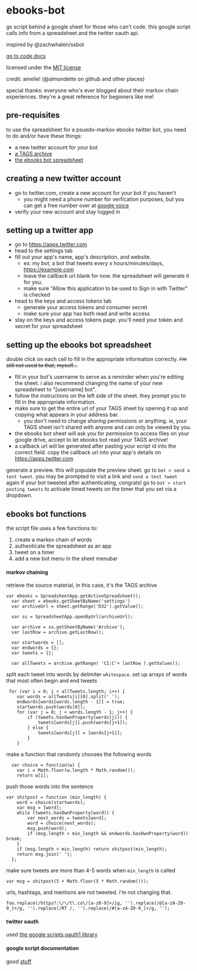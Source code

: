# ebooks-bot
gs script behind a google sheet for those who can't code. this google script calls info from a spreadsheet and the twitter oauth api.

inspired by @zachwhalen/ssbot

[go to code docs](/README.md#ebooks-bot-functions)

licensed under the [MIT license](/LICENSE)

credit: amelie! (@almondette on github and other places)

special thanks: everyone who's ever blogged about their markov chain experiences. they're a great reference for beginners like me!

## pre-requisites

to use the spreadsheet for a psuedo-markov ebooks twitter bot, you need to do and/or have these things:
* a new twitter account for your bot
* [a TAGS archive](https://tags.hawksey.info)
* [the ebooks bot spreadsheet](https://docs.google.com/spreadsheets/d/1wDcNuz0pDAfgzep2bBMwHKlH2nwFeVtSbtv_difIZXw/edit#gid=0)

## creating a new twitter account

* go to twitter.com, create a new account for your bot if you haven't
  * you might need a phone number for verfication purposes, but you can get a free number over at [google voice](https://voice.google.com)
* verify your new account and stay logged in

## setting up a twitter app

* go to https://apps.twitter.com 
* head to the settings tab
* fill out your app's name, app's description, and website.
  * ex: my bot, a bot that tweets every x hours/minutes/days, https://example.com
  * leave the callback url blank for now. the spreadsheet will generate it for you.
  * make sure "Allow this application to be used to Sign in with Twitter" is checked
* head to the keys and access tokens tab
  * generate your access tokens and consumer secret
  * make sure your app has both read and write access
* stay on the keys and access tokens page. you'll need your token and secret for your spreadsheet

## setting up the ebooks bot spreadsheet

double click on each cell to fill in the appropriate information correctly. ~~i'm still not used to that, myself...~~

* fill in your bot's username to serve as a reminder when you're editing the sheet. i also recommend changing the name of your new spreadsheet to "[username] bot".
* follow the instructions on the left side of the sheet. they prompt you to fill in the appropriate information.
* make sure to get the entire url of your TAGS sheet by opening it up and copying what appears in your address bar. 
  * you don't need to change *sharing* permissions or anything. ie, your TAGS sheet isn't shared with anyone and can only be viewed by you.
* the ebooks bot sheet will ask you for permission to access files on your google drive, accept to let ebooks bot read your TAGS archive!
* a callback url will be generated after pasting your script id into the correct field. copy the callback url into your app's details on https://apps.twitter.com

generate a preview. this will populate the preview sheet.
go to `bot > send a test tweet`. you may be prompted to visit a link and `send a test tweet` again
if your bot tweeted after authenticating, congrats! 
go to `bot > start posting tweets` to activate timed tweets on the timer that you set via a dropdown.

## ebooks bot functions

the script file uses a few functions to:
1. create a markov chain of words 
2. authenticate the spreadsheet as an app
3. tweet on a timer
4. add a new bot menu in the sheet menubar

#### markov chaining

retrieve the source material, in this case, it's the TAGS archive

```
var ebooks = SpreadsheetApp.getActiveSpreadsheet();
  var sheet = ebooks.getSheetByName('settings')
  var archiveUrl = sheet.getRange('D32').getValue();
  
  var ss = SpreadsheetApp.openByUrl(archiveUrl);
  
  var archive = ss.getSheetByName('Archive');
  var lastRow = archive.getLastRow();
  
  var startwords = [];
  var endwords = {};
  var tweets = {};
 
  var allTweets = archive.getRange( 'C1:C'+ lastRow ).getValues();  
```

split each tweet into words by delimiter `whitespace`. set up arrays of words that most often begin and end tweets

```
 for (var i = 0; i < allTweets.length; i++) {
    var words = allTweets[i][0].split(' ');
    endwords[words[words.length - 1]] = true;
    startwords.push(words[0]);
    for (var j = 0; j < words.length - 1; j++) {
        if (tweets.hasOwnProperty(words[j])) {
            tweets[words[j]].push(words[j+1]);
        } else {
            tweets[words[j]] = [words[j+1]];
        }
    }
```

make a function that randomly chooses the following words 

```
  var choice = function(w) {
    var i = Math.floor(w.length * Math.random());
    return w[i];
```

push those words into the sentence

```
var shitpost = function (min_length) {
    word = choice(startwords);
    var msg = [word];
    while (tweets.hasOwnProperty(word)) {
        var next_words = tweets[word];
        word = choice(next_words);
        msg.push(word);
        if (msg.length > min_length && endwords.hasOwnProperty(word)) break;
    }
    if (msg.length < min_length) return shitpost(min_length);
    return msg.join(' ');
  };
```

make sure tweets are more than 4-5 words when `min_length` is called

`var msg = shitpost(5 + Math.floor(5 * Math.random()));`

urls, hashtags, and mentions are not tweeted. i'm not changing that.

`foo.replace(/https?:\/\/t\.co\/[a-z0-9]+/ig, '').replace(/@[a-zA-Z0-9_]+/g, '').replace(/RT /, '').replace(/#[a-zA-Z0-9_]+/g, '');`

#### twitter oauth

used [the google scripts oauth1 library](https://github.com/googlesamples/apps-script-oauth1)

#### google script documentation

good [stuff](https://developers.google.com/apps-script/reference/calendar/)
